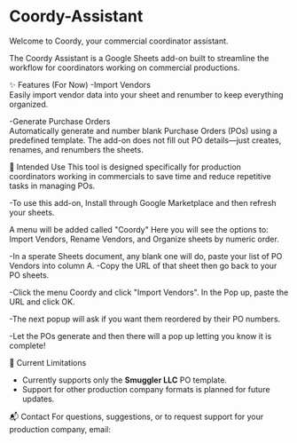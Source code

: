 # Coordy-Assistant
Welcome to Coordy, your commercial coordinator assistant. 

The Coordy Assistant is a Google Sheets add-on built to streamline the workflow for coordinators working on commercial productions.


✨ Features (For Now)
-Import Vendors  
Easily import vendor data into your sheet and renumber to keep everything organized.

-Generate Purchase Orders  
Automatically generate and number blank Purchase Orders (POs) using a predefined template. The add-on does not fill out PO details—just creates, renames, and renumbers the sheets.


🎯 Intended Use
This tool is designed specifically for production coordinators working in commercials to save time and reduce repetitive tasks in managing POs.

-To use this add-on, Install through Google Marketplace and then refresh your sheets.

A menu will be added called "Coordy"
Here you will see the options to: Import Vendors, Rename Vendors, and Organize sheets by numeric order.

-In a sperate Sheets document, any blank one will do, paste your list of PO Vendors into column A. 
-Copy the URL of that sheet then go back to your PO sheets. 

-Click the menu Coordy and click "Import Vendors". In the Pop up, paste the URL and click OK. 

-The next popup will ask if you want them reordered by their PO numbers. 

-Let the POs generate and then there will a pop up letting you know it is complete!


📝 Current Limitations
- Currently supports only the **Smuggler LLC** PO template.
- Support for other production company formats is planned for future updates.


📬 Contact
For questions, suggestions, or to request support for your production company, email: 

